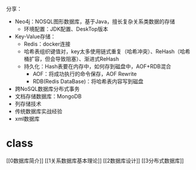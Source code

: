 分享：
- Neo4j：NOSQL图形数据库，基于Java，擅长复杂关系类数据的存储
	- 环境配置：JDK配置、DeskTop版本
- Key-Value存储：
	- Redis：docker连接
	- 哈希表组织键值对，key太多使用链式重复（哈希冲突）、ReHash（哈希桶扩容，但会导致阻塞）、渐进式ReHash
	- 持久化：Hash表要在内存中，如何存到磁盘中，AOF+RDB混合
		- AOF：将成功执行的命令保存，AOF Rewrite
		- RDB(Redis DataBase)：将哈希表内容写到磁盘
- 跨NoSQL数据库分布式事务
- 文档存储数据库：MongoDB
- 列存储技术
- 传统数据库实战经验
- xml数据库

# class

[[0数据库简介]]
[[1关系数据库基本理论]]
[[2数据库设计]]
[[3分布式数据库]]

